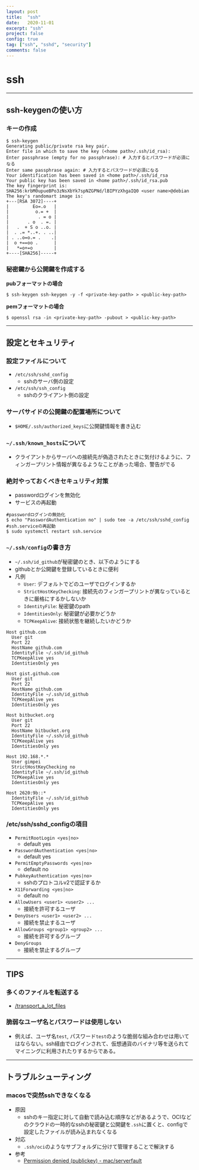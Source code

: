 ```yaml
---
layout: post
title:  "ssh"
date:   2020-11-01
excerpt: "ssh"
project: false
config: true
tag: ["ssh", "sshd", "security"]
comments: false
---
```


# ssh

---

## ssh-keygenの使い方

### キーの作成

```console
$ ssh-keygen
Generating public/private rsa key pair.
Enter file in which to save the key (<home path>/.ssh/id_rsa):
Enter passphrase (empty for no passphrase): # 入力するとパスワードが必須になる
Enter same passphrase again: # 入力するとパスワードが必須になる
Your identification has been saved in <home path>/.ssh/id_rsa
Your public key has been saved in <home path>/.ssh/id_rsa.pub
The key fingerprint is:
SHA256:krbM0upueBPo3zNsXbYk7spNZGPNd/lBIPYzXhgaIQ0 <user name>@debian
The key's randomart image is:
+---[RSA 3072]----+
|         Eo=.o   |
|          o.= +  |
|           . = o |
|       . o  . =. |
|   .  + S o ..o. |
|  . .= *..+. . ..|
| . ..o=o.= .    .|
|  o +==oo .      |
|   *=o+=o        |
+----[SHA256]-----+
```

### 秘密鍵から公開鍵を作成する

**pubフォーマットの場合**  
```console
$ ssh-keygen ssh-keygen -y -f <private-key-path> > <public-key-path>
```

**pemフォーマットの場合**  
```console
$ openssl rsa -in <private-key-path> -pubout > <public-key-path>
```

---

## 設定とセキュリティ

### 設定ファイルについて
 - `/etc/ssh/sshd_config`
   - sshのサーバ側の設定
 - `/etc/ssh/ssh_config`
   - sshのクライアント側の設定

### サーバサイドの公開鍵の配置場所について
 - `$HOME/.ssh/authorized_keys`に公開鍵情報を書き込む

### `~/.ssh/known_hosts`について
 - クライアントからサーバへの接続先が偽造されたときに気付けるように、フィンガープリント情報が異なるようなことがあった場合、警告がでる

### 絶対やっておくべきセキュリティ対策  
 - passwordログインを無効化
 - サービスの再起動

```console
#passwordログインの無効化
$ echo "PasswordAuthentication no" | sudo tee -a /etc/ssh/sshd_config
#ssh.serviceの再起動
$ sudo systemctl restart ssh.service
```

### `~/.ssh/config`の書き方
 - `~/.ssh/id_github`が秘密鍵のとき、以下のようにする  
 - githubとか公開鍵を登録しているときに便利  
 - 凡例
   - `User`: デフォルトでどのユーザでログインするか
   - `StrictHostKeyChecking`: 接続先のフィンガープリントが異なっているときに厳格にするかしないか
   - `IdentityFile`: 秘密鍵のpath
   - `IdentitiesOnly`: 秘密鍵が必要かどうか
   - `TCPKeepAlive`: 接続状態を継続したいかどうか

```config
Host github.com 
  User git
  Port 22
  HostName github.com
  IdentityFile ~/.ssh/id_github
  TCPKeepAlive yes
  IdentitiesOnly yes

Host gist.github.com 
  User git
  Port 22
  HostName github.com
  IdentityFile ~/.ssh/id_github
  TCPKeepAlive yes
  IdentitiesOnly yes

Host bitbucket.org
  User git
  Port 22
  HostName bitbucket.org
  IdentityFile ~/.ssh/id_github
  TCPKeepAlive yes
  IdentitiesOnly yes

Host 192.168.*.*
  User gimpei
  StrictHostKeyChecking no
  IdentityFile ~/.ssh/id_github
  TCPKeepAlive yes
  IdentitiesOnly yes

Host 2620:9b::*
  IdentityFile ~/.ssh/id_github
  TCPKeepAlive yes
  IdentitiesOnly yes
```

### /etc/ssh/sshd_configの項目
 - `PermitRootLogin <yes|no>`
   - default yes
 - `PasswordAuthentication <yes|no>`
   - default yes
 - `PermitEmptyPasswords <yes|no>`
   - default no
 - `PubkeyAuthentication <yes|no>`
   - sshのプロトコルv2で認証するか
 - `X11Forwarding <yes|no>`
   - default no
 - `AllowUsers <user1> <user2> ...`
   - 接続を許可するユーザ
 - `DenyUsers <user1> <user2> ...`
   - 接続を禁止するユーザ
 - `AllowGroups <group1> <group2> ...`
   - 接続を許可するグループ
 - `DenyGroups`
   - 接続を禁止するグループ

---

## TIPS

### 多くのファイルを転送する
 - [/transport_a_lot_files](/transport_a_lot_files)

### 脆弱なユーザ名とパスワードは使用しない
 - 例えば、ユーザ名`test`, パスワード`test`のような脆弱な組み合わせは用いてはならない。ssh経由でログインされて、仮想通貨のバイナリ等を送られてマイニングに利用されたりするからである。  

---

## トラブルシューティング

### macosで突然sshできなくなる
 - 原因
   - sshのキー指定に対して自動で読み込む順序などがあるようで、OCIなどのクラウドの一時的なsshの秘密鍵と公開鍵を`.ssh`に置くと、configで設定したファイルが読み込まれなくなる
 - 対応
   - `.ssh/oci`のようなサブフォルダに分けて管理することで解決する
 - 参考
   - [Permission denied (publickey) - mac/serverfault](https://serverfault.com/questions/938870/permission-denied-publickey-mac)
